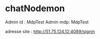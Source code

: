 # chatNodemon

Admin id : MdpTest
Admin mdp: MdpTest

adresse site : http://51.75.124.12:4089/signin
